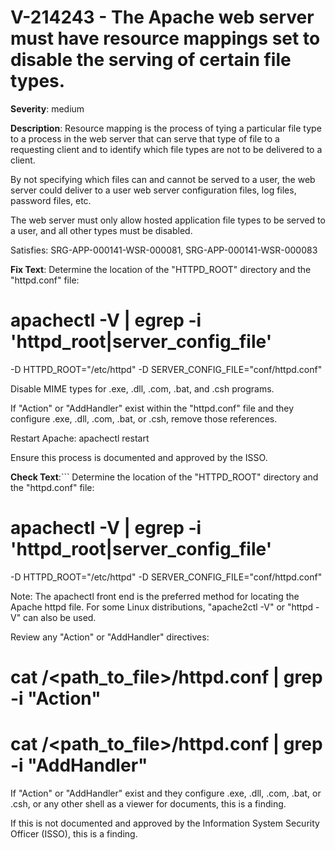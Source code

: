 # V-214243 - The Apache web server must have resource mappings set to disable the serving of certain file types.

**Severity**: medium

**Description**:
Resource mapping is the process of tying a particular file type to a process in the web server that can serve that type of file to a requesting client and to identify which file types are not to be delivered to a client.

By not specifying which files can and cannot be served to a user, the web server could deliver to a user web server configuration files, log files, password files, etc.

The web server must only allow hosted application file types to be served to a user, and all other types must be disabled.

Satisfies: SRG-APP-000141-WSR-000081, SRG-APP-000141-WSR-000083

**Fix Text**:
Determine the location of the "HTTPD_ROOT" directory and the "httpd.conf" file:

# apachectl -V | egrep -i 'httpd_root|server_config_file'
-D HTTPD_ROOT="/etc/httpd"
-D SERVER_CONFIG_FILE="conf/httpd.conf"

Disable MIME types for .exe, .dll, .com, .bat, and .csh programs.

If "Action" or "AddHandler" exist within the "httpd.conf" file and they configure .exe, .dll, .com, .bat, or .csh, remove those references.

Restart Apache: apachectl restart

Ensure this process is documented and approved by the ISSO.

**Check Text**:```
Determine the location of the "HTTPD_ROOT" directory and the "httpd.conf" file:

# apachectl -V | egrep -i 'httpd_root|server_config_file'
-D HTTPD_ROOT="/etc/httpd"
-D SERVER_CONFIG_FILE="conf/httpd.conf"

Note: The apachectl front end is the preferred method for locating the Apache httpd file. For some Linux distributions, "apache2ctl -V" or  "httpd -V" can also be used.

Review any "Action" or "AddHandler" directives:

# cat /<path_to_file>/httpd.conf | grep -i "Action"
# cat /<path_to_file>/httpd.conf | grep -i "AddHandler"

If "Action" or "AddHandler" exist and they configure .exe, .dll, .com, .bat, or .csh, or any other shell as a viewer for documents, this is a finding.

If this is not documented and approved by the Information System Security Officer (ISSO), this is a finding.
```
